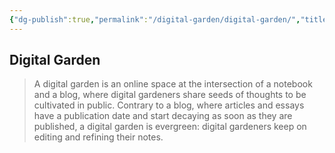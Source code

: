 ```yaml
---
{"dg-publish":true,"permalink":"/digital-garden/digital-garden/","title":"digital-garden","tags":["learning"],"created":"2023-03-04T04:10:00.064+07:00","updated":"2023-03-07T07:02:51.013+07:00"}
---
```



## Digital Garden

> A digital garden is an online space at the intersection of a notebook and a blog, where digital gardeners share seeds of thoughts to be cultivated in public. Contrary to a blog, where articles and essays have a publication date and start decaying as soon as they are published, a digital garden is evergreen: digital gardeners keep on editing and refining their notes.
